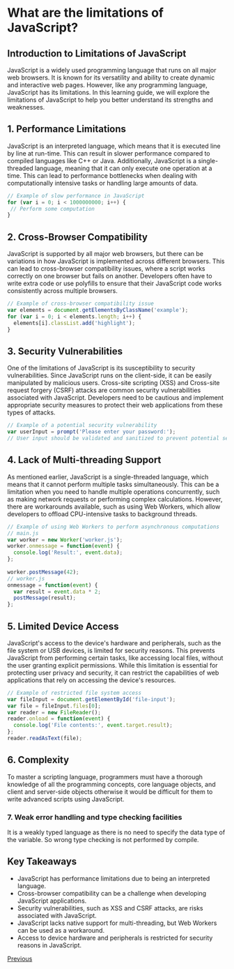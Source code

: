 # What are the limitations of JavaScript?

## Introduction to Limitations of JavaScript
JavaScript is a widely used programming language that runs on all major web browsers. It is known for its versatility and ability to create dynamic and interactive web pages. However, like any programming language, JavaScript has its limitations. In this learning guide, we will explore the limitations of JavaScript to help you better understand its strengths and weaknesses.

## 1. Performance Limitations
JavaScript is an interpreted language, which means that it is executed line by line at run-time. This can result in slower performance compared to compiled languages like C++ or Java. Additionally, JavaScript is a single-threaded language, meaning that it can only execute one operation at a time. This can lead to performance bottlenecks when dealing with computationally intensive tasks or handling large amounts of data.

```javascript
// Example of slow performance in JavaScript 
for (var i = 0; i < 1000000000; i++) { 
 // Perform some computation 
}
```

## 2. Cross-Browser Compatibility
JavaScript is supported by all major web browsers, but there can be variations in how JavaScript is implemented across different browsers. This can lead to cross-browser compatibility issues, where a script works correctly on one browser but fails on another. Developers often have to write extra code or use polyfills to ensure that their JavaScript code works consistently across multiple browsers.

```javascript
// Example of cross-browser compatibility issue
var elements = document.getElementsByClassName('example');
for (var i = 0; i < elements.length; i++) {
  elements[i].classList.add('highlight');
}
```

## 3. Security Vulnerabilities
One of the limitations of JavaScript is its susceptibility to security vulnerabilities. Since JavaScript runs on the client-side, it can be easily manipulated by malicious users. Cross-site scripting (XSS) and Cross-site request forgery (CSRF) attacks are common security vulnerabilities associated with JavaScript. Developers need to be cautious and implement appropriate security measures to protect their web applications from these types of attacks.

```javascript
// Example of a potential security vulnerability
var userInput = prompt('Please enter your password:');
// User input should be validated and sanitized to prevent potential security risks
```

## 4. Lack of Multi-threading Support
As mentioned earlier, JavaScript is a single-threaded language, which means that it cannot perform multiple tasks simultaneously. This can be a limitation when you need to handle multiple operations concurrently, such as making network requests or performing complex calculations. However, there are workarounds available, such as using Web Workers, which allow developers to offload CPU-intensive tasks to background threads.

```javascript
// Example of using Web Workers to perform asynchronous computations
// main.js
var worker = new Worker('worker.js');
worker.onmessage = function(event) {
  console.log('Result:', event.data);
};
 
worker.postMessage(42);
// worker.js
onmessage = function(event) {
  var result = event.data * 2;
  postMessage(result);
};
```

## 5. Limited Device Access
JavaScript's access to the device's hardware and peripherals, such as the file system or USB devices, is limited for security reasons. This prevents JavaScript from performing certain tasks, like accessing local files, without the user granting explicit permissions. While this limitation is essential for protecting user privacy and security, it can restrict the capabilities of web applications that rely on accessing the device's resources.

```javascript
// Example of restricted file system access
var fileInput = document.getElementById('file-input');
var file = fileInput.files[0];
var reader = new FileReader();
reader.onload = function(event) {
  console.log('File contents:', event.target.result);
};
reader.readAsText(file);
```

## 6. Complexity
To master a scripting language, programmers must have a thorough knowledge of all the programming concepts, core language objects, and client and server-side objects otherwise it would be difficult for them to write advanced scripts using JavaScript.

### 7. Weak error handling and type checking facilities
It is a weakly typed language as there is no need to specify the data type of the variable. So wrong type checking is not performed by compile.

## Key Takeaways
* JavaScript has performance limitations due to being an interpreted language.
* Cross-browser compatibility can be a challenge when developing JavaScript applications.
* Security vulnerabilities, such as XSS and CSRF attacks, are risks associated with JavaScript.
* JavaScript lacks native support for multi-threading, but Web Workers can be used as a workaround.
* Access to device hardware and peripherals is restricted for security reasons in JavaScript.

[Previous](where-is-javascript-used.md)